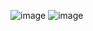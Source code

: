 ![image](https://github.com/user-attachments/assets/8ce2549b-5d07-40a9-9487-f10f081a02f9)
![image](https://github.com/user-attachments/assets/c8c3bcbd-abd7-4674-8310-07b8420ac15b)


